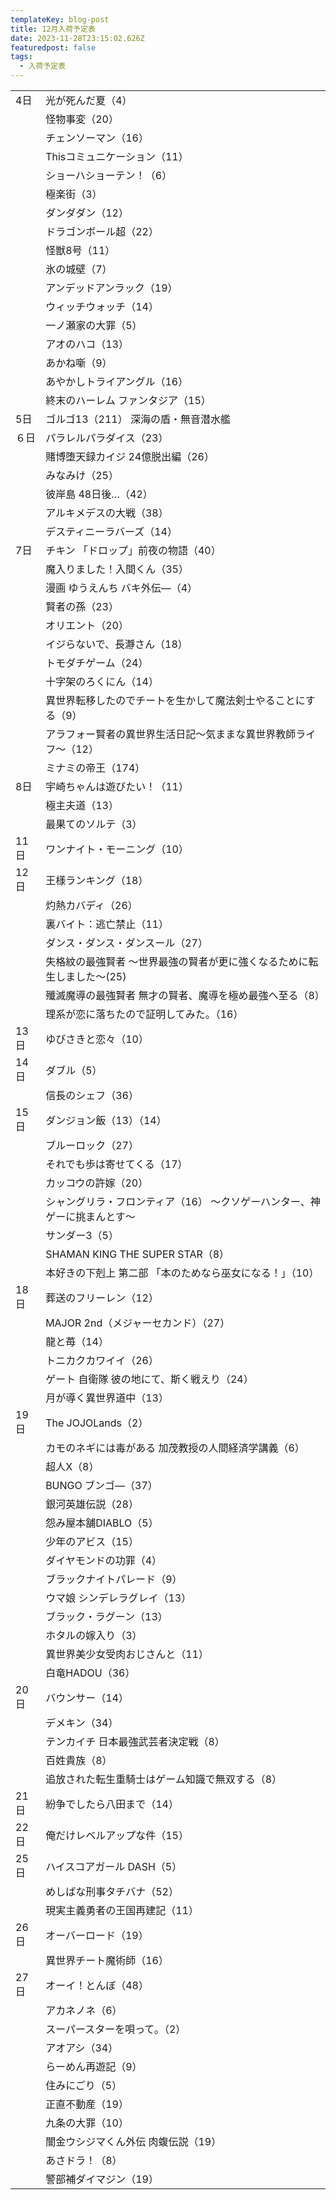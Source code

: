 ```yaml
---
templateKey: blog-post
title: 12月入荷予定表
date: 2023-11-28T23:15:02.626Z
featuredpost: false
tags:
  - 入荷予定表
---
```



<!--\[if !mso]>
<style>
v\:* {behavior:url(#default#VML);}
o\:* {behavior:url(#default#VML);}
x\:* {behavior:url(#default#VML);}
.shape {behavior:url(#default#VML);}
</style>
<!\[endif]-->

|                        |                                        |
| ---------------------- | -------------------------------------- |
| <!--StartFragment-->4日 | 光が死んだ夏（4）                              |
| 　                      | 怪物事変（20）                               |
| 　                      | チェンソーマン（16）                            |
| 　                      | Thisコミュニケーション（11）                      |
| 　                      | ショーハショーテン！（6）                          |
| 　                      | 極楽街（3）                                 |
| 　                      | ダンダダン（12）                              |
| 　                      | ドラゴンボール超（22）                           |
| 　                      | 怪獣8号（11）                               |
| 　                      | 氷の城壁（7）                                |
| 　                      | アンデッドアンラック（19）                         |
| 　                      | ウィッチウォッチ（14）                           |
| 　                      | 一ノ瀬家の大罪（5）                             |
| 　                      | アオのハコ（13）                              |
| 　                      | あかね噺（9）                                |
| 　                      | あやかしトライアングル（16）                        |
| 　                      | 終末のハーレム ファンタジア（15）                     |
| 5日                     | ゴルゴ13（211） 深海の盾・無音潜水艦                  |
| ６日                     | パラレルパラダイス（23）                          |
| 　                      | 賭博堕天録カイジ 24億脱出編（26）                    |
| 　                      | みなみけ（25）                               |
| 　                      | 彼岸島 48日後…（42）                          |
| 　                      | アルキメデスの大戦（38）                          |
| 　                      | デスティニーラバーズ（14）                         |
| 7日                     | チキン 「ドロップ」前夜の物語（40）                    |
| 　                      | 魔入りました！入間くん（35）                        |
| 　                      | 漫画 ゆうえんち バキ外伝―（4）                      |
| 　                      | 賢者の孫（23）                               |
| 　                      | オリエント（20）                              |
| 　                      | イジらないで、長瀞さん（18）                        |
| 　                      | トモダチゲーム（24）                            |
| 　                      | 十字架のろくにん（14）                           |
| 　                      | 異世界転移したのでチートを生かして魔法剣士やることにする（9）        |
| 　                      | アラフォー賢者の異世界生活日記～気ままな異世界教師ライフ～（12）      |
| 　                      | ミナミの帝王（174）                            |
| 8日                     | 宇崎ちゃんは遊びたい！（11）                        |
| 　                      | 極主夫道（13）                               |
| 　                      | 最果てのソルテ（3）                             |
| 11日                    | ワンナイト・モーニング（10）                        |
| 12日                    | 王様ランキング（18）                            |
| 　                      | 灼熱カバディ（26）                             |
| 　                      | 裏バイト：逃亡禁止（11）                          |
| 　                      | ダンス・ダンス・ダンスール（27）                      |
| 　                      | 失格紋の最強賢者 ～世界最強の賢者が更に強くなるために転生しました～(25) |
| 　                      | 殲滅魔導の最強賢者 無才の賢者、魔導を極め最強へ至る（8）          |
| 　                      | 理系が恋に落ちたので証明してみた。（16）                  |
| 13日                    | ゆびさきと恋々（10）                            |
| 14日                    | ダブル（5）                                 |
| 　                      | 信長のシェフ（36）                             |
| 15日                    | ダンジョン飯（13）（14）                         |
| 　                      | ブルーロック（27）                             |
| 　                      | それでも歩は寄せてくる（17）                        |
| 　                      | カッコウの許嫁（20）                            |
| 　                      | シャングリラ・フロンティア（16） ～クソゲーハンター、神ゲーに挑まんとす～ |
| 　                      | サンダー3（5）                               |
| 　                      | SHAMAN KING THE SUPER STAR（8）          |
| 　                      | 本好きの下剋上 第二部 「本のためなら巫女になる！」（10）         |
| 18日                    | 葬送のフリーレン（12）                           |
| 　                      | MAJOR 2nd（メジャーセカンド）（27）                |
| 　                      | 龍と苺（14）                                |
| 　                      | トニカクカワイイ（26）                           |
| 　                      | ゲート 自衛隊 彼の地にて、斯く戦えり（24）                |
| 　                      | 月が導く異世界道中（13）                          |
| 19日                    | The JOJOLands（2）                       |
| 　                      | カモのネギには毒がある 加茂教授の人間経済学講義（6）            |
| 　                      | 超人X（8）                                 |
| 　                      | BUNGO ブンゴ―（37）                         |
| 　                      | 銀河英雄伝説（28）                             |
| 　                      | 怨み屋本舗DIABLO（5）                         |
| 　                      | 少年のアビス（15）                             |
| 　                      | ダイヤモンドの功罪（4）                           |
| 　                      | ブラックナイトパレード（9）                         |
| 　                      | ウマ娘 シンデレラグレイ（13）                       |
| 　                      | ブラック・ラグーン（13）                          |
| 　                      | ホタルの嫁入り（3）                             |
| 　                      | 異世界美少女受肉おじさんと（11）                      |
| 　                      | 白竜HADOU（36）                            |
| 20日                    | バウンサー（14）                              |
| 　                      | デメキン（34）                               |
| 　                      | テンカイチ 日本最強武芸者決定戦（8）                    |
| 　                      | 百姓貴族（8）                                |
| 　                      | 追放された転生重騎士はゲーム知識で無双する（8）               |
| 21日                    | 紛争でしたら八田まで（14）                         |
| 22日                    | 俺だけレベルアップな件（15）                        |
| 25日                    | ハイスコアガール DASH（5）                       |
| 　                      | めしばな刑事タチバナ（52）                         |
| 　                      | 現実主義勇者の王国再建記（11）                       |
| 26日                    | オーバーロード（19）                            |
| 　                      | 異世界チート魔術師（16）                          |
| 27日                    | オーイ！とんぼ（48）                            |
| 　                      | アカネノネ（6）                               |
| 　                      | スーパースターを唄って。（2）                        |
| 　                      | アオアシ（34）                               |
| 　                      | らーめん再遊記（9）                             |
| 　                      | 住みにごり（5）                               |
| 　                      | 正直不動産（19）                              |
| 　                      | 九条の大罪（10）                              |
| 　                      | 闇金ウシジマくん外伝 肉蝮伝説（19）                    |
| 　                      | あさドラ！（8）                               |
| 　                      | 警部補ダイマジン（19）<!--EndFragment-->         |